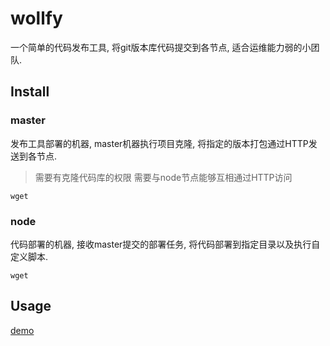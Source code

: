 wollfy
============
一个简单的代码发布工具, 将git版本库代码提交到各节点, 适合运维能力弱的小团队.

## Install

### master

发布工具部署的机器, master机器执行项目克隆, 将指定的版本打包通过HTTP发送到各节点.

> 需要有克隆代码库的权限
> 需要与node节点能够互相通过HTTP访问

```
wget 
```

### node

代码部署的机器, 接收master提交的部署任务, 将代码部署到指定目录以及执行自定义脚本.

```
wget
```

## Usage

[demo]()

